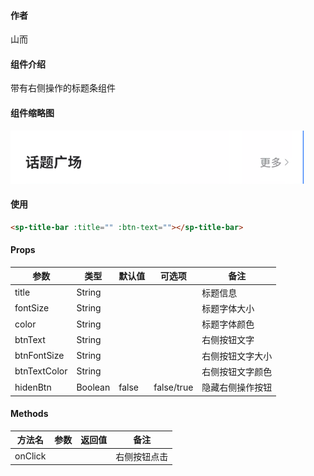 #### 作者

山而

#### 组件介绍

带有右侧操作的标题条组件

#### 组件缩略图

![缩略图](./logo.png)

#### 使用

```html
<sp-title-bar :title="" :btn-text=""></sp-title-bar>
```

#### Props

| 参数         | 类型    | 默认值 | 可选项     | 备注             |
| ------------ | ------- | ------ | ---------- | ---------------- |
| title        | String  |        |            | 标题信息         |
| fontSize     | String  |        |            | 标题字体大小     |
| color        | String  |        |            | 标题字体颜色     |
| btnText      | String  |        |            | 右侧按钮文字     |
| btnFontSize  | String  |        |            | 右侧按钮文字大小 |
| btnTextColor | String  |        |            | 右侧按钮文字颜色 |
| hidenBtn     | Boolean | false  | false/true | 隐藏右侧操作按钮 |

#### Methods

| 方法名  | 参数 | 返回值 | 备注         |
| ------- | ---- | ------ | ------------ |
| onClick |      |        | 右侧按钮点击 |
